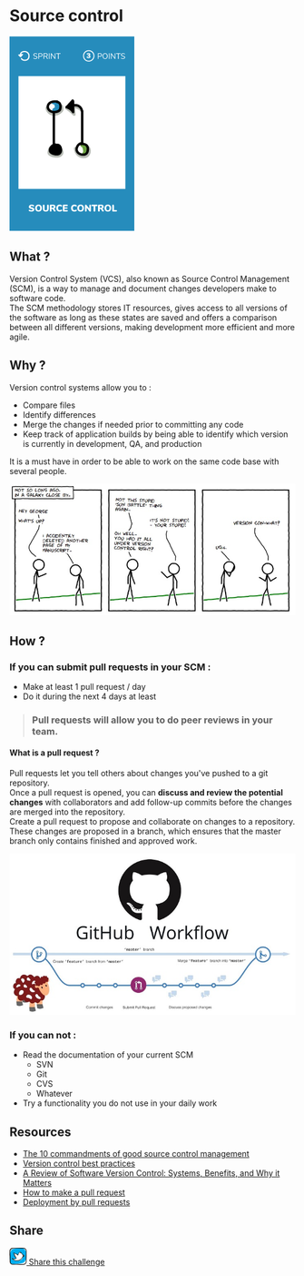 # Source control
![Pull requests](images/source-control.png)  

## What ?
Version Control System (VCS), also known as Source Control Management (SCM), is a way to manage and document changes developers make to software code.  
The SCM methodology stores IT resources, gives access to all versions of the software as long as these states are saved and offers a comparison between all different versions, making development more efficient and more agile.

## Why ?
Version control systems allow you to :
* Compare files
* Identify differences
* Merge the changes if needed prior to committing any code
* Keep track of application builds by being able to identify which version is currently in development, QA, and production

It is a must have in order to be able to work on the same code base with several people.

![Source control](images/source-control1.jpg)  

## How ?

### If you can submit pull requests in your SCM : 
* Make at least 1 pull request / day 
* Do it during the next 4 days at least

> ### Pull requests will allow you to do peer reviews in your team.

#### What is a pull request ?
Pull requests let you tell others about changes you've pushed to a git repository.  
Once a pull request is opened, you can **discuss and review the potential changes** with collaborators and add follow-up commits before the changes are merged into the repository.  
Create a pull request to propose and collaborate on changes to a repository.  
These changes are proposed in a branch, which ensures that the master branch only contains finished and approved work.

![Source control](images/source-control2.jpg)  

### If you can not :
* Read the documentation of your current SCM
    * SVN
    * Git
    * CVS
    * Whatever
* Try a functionality you do not use in your daily work

## Resources
* [The 10 commandments of good source control management](https://www.troyhunt.com/10-commandments-of-good-source-control/)
* [Version control best practices](https://www.git-tower.com/blog/version-control-best-practices/)
* [A Review of Software Version Control: Systems, Benefits, and Why it Matters](https://www.seguetech.com/a-review-of-software-version-control-systems-benefits-and-why-it-matters/)
* [How to make a pull request](https://www.atlassian.com/git/tutorials/making-a-pull-request)
* [Deployment by pull requests](https://www.madetech.com/blog/deployment-by-pull-requests)

## Share
![Share](../images/twitter.png)[ Share this challenge](https://twitter.com/home?status=I%20have%20just%20completed%20the%20Source%20control%20%23craft_challenges%20from%20%40agilepartner%20http://tiny.cc/bd40wy)